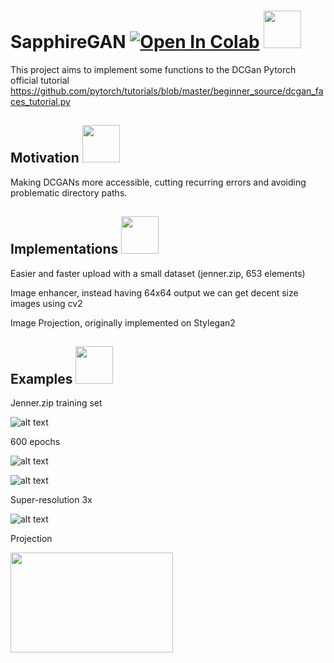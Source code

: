 #   SapphireGAN                      [![Open In Colab](https://colab.research.google.com/assets/colab-badge.svg)](https://colab.research.google.com/drive/19ldIyGMqRzUcqiia095zpOa4NYV9CGrS?usp=sharing) <img src="https://media.giphy.com/media/ie8wWVDkrH6dvsy4Zn/giphy.gif" width="60" height="60"/>




This project aims to implement some functions to the DCGan Pytorch official tutorial https://github.com/pytorch/tutorials/blob/master/beginner_source/dcgan_faces_tutorial.py


## Motivation <img src="https://media.giphy.com/media/ie8wWVDkrH6dvsy4Zn/giphy.gif" width="60" height="60"/>


Making DCGANs more accessible, cutting recurring errors and avoiding problematic directory paths.


## Implementations <img src="https://media.giphy.com/media/ie8wWVDkrH6dvsy4Zn/giphy.gif" width="60" height="60"/>


Easier and faster upload with a small dataset (jenner.zip, 653 elements)


Image enhancer, instead having 64x64 output we can get decent size images using cv2


Image Projection, originally implemented on Stylegan2


## Examples <img src="https://media.giphy.com/media/ie8wWVDkrH6dvsy4Zn/giphy.gif" width="60" height="60"/>


Jenner.zip training set


![alt text](https://i.ibb.co/GpkpYCB/download-3.png)


600 epochs

![alt text](https://i.ibb.co/3p4g0Pj/download-2.png)



![alt text](https://i.ibb.co/GtJ458d/image-00000.png)


Super-resolution 3x

![alt text](https://i.ibb.co/bb5Jc4V/6724cd15-5597-4e1b-a57d-6e80ac9c7dd0.png)


Projection

<img src="https://i.ibb.co/hgySrqV/Screenshot-2021-03-03-at-22-04-50.png" width="260" height="160"/>









